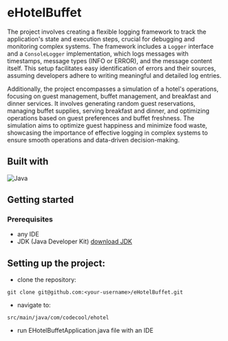 # eHotelBuffet

The project involves creating a flexible logging framework to track the application's state and execution steps, crucial for debugging and monitoring complex systems. The framework includes a  `Logger`  interface and a  `ConsoleLogger`  implementation, which logs messages with timestamps, message types (INFO or ERROR), and the message content itself. This setup facilitates easy identification of errors and their sources, assuming developers adhere to writing meaningful and detailed log entries.

Additionally, the project encompasses a simulation of a hotel's operations, focusing on guest management, buffet management, and breakfast and dinner services. It involves generating random guest reservations, managing buffet supplies, serving breakfast and dinner, and optimizing operations based on guest preferences and buffet freshness. The simulation aims to optimize guest happiness and minimize food waste, showcasing the importance of effective logging in complex systems to ensure smooth operations and data-driven decision-making.

## Built with
 ![Java](https://img.shields.io/badge/java-%23ED8B00.svg?style=for-the-badge&logo=openjdk&logoColor=white)

## Getting started

### Prerequisites
- any IDE
- JDK (Java Developer Kit) 
[download JDK](https://www.oracle.com/in/java/technologies/downloads/)	

## Setting up the project:

- clone the repository:
```
git clone git@github.com:<your-username>/eHotelBuffet.git
```
- navigate to:
```
src/main/java/com/codecool/ehotel
```
- run EHotelBuffetApplication.java file with an IDE
